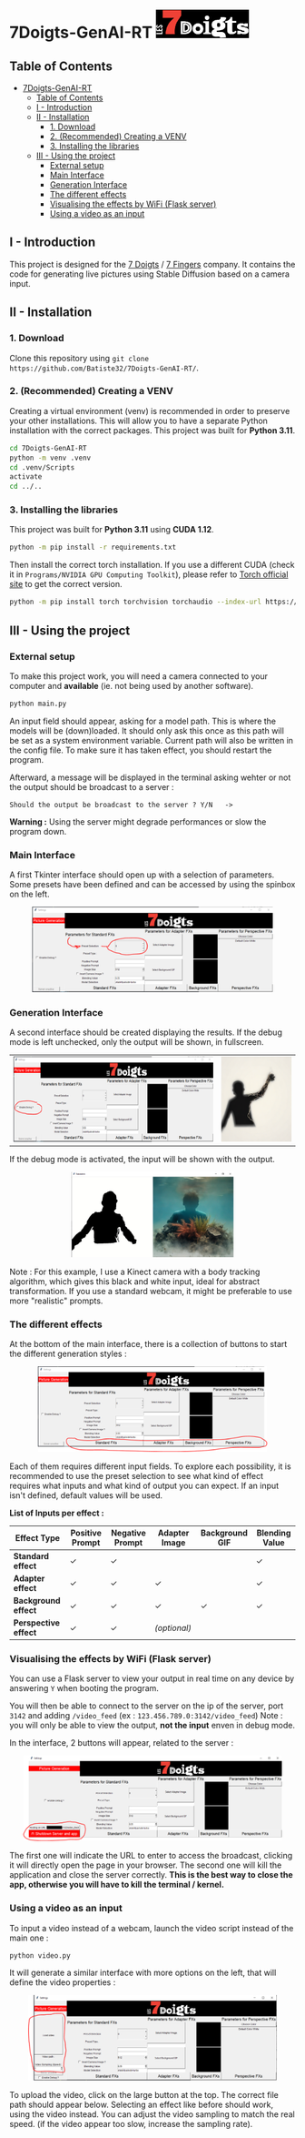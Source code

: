 ﻿# 7Doigts-GenAI-RT <img src="/assets/Lab7_BlancRouge.png" alt="Logo for the 7 Fingers" height="50" />

## Table of Contents
- [7Doigts-GenAI-RT ](#7doigts-genai-rt-)
  - [Table of Contents](#table-of-contents)
  - [I - Introduction](#i---introduction)
  - [II - Installation](#ii---installation)
    - [1. Download](#1-download)
    - [2. (Recommended) Creating a VENV](#2-recommended-creating-a-venv)
    - [3. Installing the libraries](#3-installing-the-libraries)
  - [III - Using the project](#iii---using-the-project)
    - [External setup](#external-setup)
    - [Main Interface](#main-interface)
    - [Generation Interface](#generation-interface)
    - [The different effects](#the-different-effects)
    - [Visualising the effects by WiFi (Flask server)](#visualising-the-effects-by-wifi-flask-server)
    - [Using a video as an input](#using-a-video-as-an-input)


## I - Introduction

This project is designed for the [7 Doigts](https://7doigts.com/) / [7 Fingers](https://7fingers.com/) company.
It contains the code for generating live pictures using Stable Diffusion based on a camera input.

## II - Installation

### 1. Download

Clone this repository using `git clone https://github.com/Batiste32/7Doigts-GenAI-RT/`.

### 2. (Recommended) Creating a VENV

Creating a virtual environment (venv) is recommended in order to preserve your other installations.
This will allow you to have a separate Python installation with the correct packages.
This project was built for **Python 3.11**.

```bash
cd 7Doigts-GenAI-RT
python -m venv .venv
cd .venv/Scripts
activate
cd ../..
```

### 3. Installing the libraries

This project was built for **Python 3.11** using **CUDA 1.12**.

```bash
python -m pip install -r requirements.txt
```

Then install the correct torch installation. If you use a different CUDA (check it in `Programs/NVIDIA GPU Computing Toolkit`), please refer to [Torch official site](https://pytorch.org/get-started/locally/) to get the correct version.

```bash
python -m pip install torch torchvision torchaudio --index-url https://download.pytorch.org/whl/cu121
```

## III - Using the project

### External setup

To make this project work, you will need a camera connected to your computer and **available**
(ie. not being used by another software).

```bash
python main.py
```

An input field should appear, asking for a model path. This is where the models will be (down)loaded. It should only ask this once as this path will be set as a system environment variable. Current path will also be written in the config file. To make sure it has taken effect, you should restart the program.

Afterward, a message will be displayed in the terminal asking wehter or not the output should be broadcast to a server : 

```
Should the output be broadcast to the server ? Y/N   ->
```

**Warning :** Using the server might degrade performances or slow the program down.

### Main Interface

A first Tkinter interface should open up with a selection of parameters.
Some presets have been defined and can be accessed by using the spinbox on the left.

<p align="center">
    <img src="/assets/screen-preset.PNG" alt="Location of the preset selection button" height="150"/>
</p>

### Generation Interface

A second interface should be created displaying the results.
If the debug mode is left unchecked, only the output will be shown, in fullscreen.

<table align="center">
<tr>
<td><img src="./assets/screen-debug.PNG" alt="Location of the debug checkbox" height="150"/></td>
<td><img src="./assets/screen-preview.PNG" alt="Preview of the output" height="150"/></td>
</tr>
</table>

If the debug mode is activated, the input will be shown with the output.

<p align="center">
    <img src="/assets/screen-preview-debug.PNG" alt="Preview in debug mode" height="150"/>
</p>

Note : For this example, I use a Kinect camera with a body tracking algorithm, which gives this black and white input, ideal for abstract transformation. If you use a standard webcam, it might be preferable to use more "realistic" prompts.

### The different effects

At the bottom of the main interface, there is a collection of buttons to start the different generation styles :

<p align="center">
    <img src="/assets/screen-effects.PNG" alt="Preview in debug mode" height="150"/>
</p>

Each of them requires different input fields. To explore each possibility, it is recommended to use the preset selection to see what kind of effect requires what inputs and what kind of output you can expect. If an input isn't defined, default values will be used.

**List of Inputs per effect :**

| Effect Type       | Positive Prompt | Negative Prompt           | Adapter Image        | Background GIF        | Blending Value |
|-------------------|------------------|---------------------------|-----------------------|-----------------------|-----------------|
| **Standard effect**    | ✓                | ✓                         |                       |                       | ✓               |
| **Adapter effect**     | ✓                | ✓                         | ✓                     |                       | ✓               |
| **Background effect**  | ✓                | ✓                         | ✓                     | ✓                     | ✓               |
| **Perspective effect** | ✓                | ✓                         | _(optional)_          |                       |                 |

### Visualising the effects by WiFi (Flask server)

You can use a Flask server to view your output in real time on any device by answering `Y` when booting the program.

You will then be able to connect to the server on the ip of the server, port `3142` and adding `/video_feed`
(ex : `123.456.789.0:3142/video_feed`)
Note : you will only be able to view the output, **not the input** enven in debug mode.

In the interface, 2 buttons will appear, related to the server :

<p align="center">
    <img src="/assets/screen-server.PNG" alt="Picture of the server buttons" height="150"/>
</p>

The first one will indicate the URL to enter to access the broadcast, clicking it will directly open the page in your browser.
The second one will kill the application and close the server correctly.
**This is the best way to close the app, otherwise you will have to kill the terminal / kernel.**

### Using a video as an input

To input a video instead of a webcam, launch the video script instead of the main one :
```bash
python video.py
```

It will generate a similar interface with more options on the left, that will define the video properties :

<p align="center">
    <img src="/assets/screen-video.PNG" alt="Picture of the video parameters" height="150"/>
</p>

To upload the video, click on the large button at the top. The correct file path should appear below.
Selecting an effect like before should work, using the video instead.
You can adjust the video sampling to match the real speed.
(if the video appear too slow, increase the sampling rate).